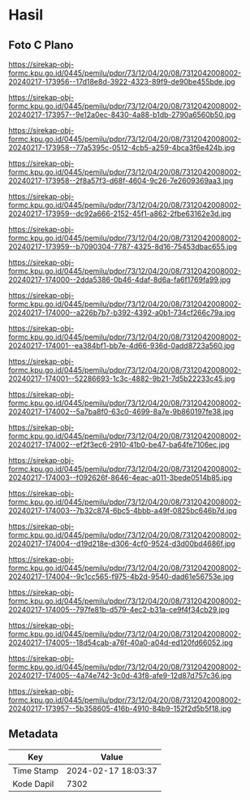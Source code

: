 # Hasil

## Foto C Plano

https://sirekap-obj-formc.kpu.go.id/0445/pemilu/pdpr/73/12/04/20/08/7312042008002-20240217-173956--17d18e8d-3922-4323-89f9-de90be455bde.jpg

https://sirekap-obj-formc.kpu.go.id/0445/pemilu/pdpr/73/12/04/20/08/7312042008002-20240217-173957--9e12a0ec-8430-4a88-b1db-2790a6560b50.jpg

https://sirekap-obj-formc.kpu.go.id/0445/pemilu/pdpr/73/12/04/20/08/7312042008002-20240217-173958--77a5395c-0512-4cb5-a259-4bca3f6e424b.jpg

https://sirekap-obj-formc.kpu.go.id/0445/pemilu/pdpr/73/12/04/20/08/7312042008002-20240217-173958--2f8a57f3-d68f-4604-9c26-7e2609369aa3.jpg

https://sirekap-obj-formc.kpu.go.id/0445/pemilu/pdpr/73/12/04/20/08/7312042008002-20240217-173959--dc92a666-2152-45f1-a862-2fbe63162e3d.jpg

https://sirekap-obj-formc.kpu.go.id/0445/pemilu/pdpr/73/12/04/20/08/7312042008002-20240217-173959--b7090304-7787-4325-8d16-75453dbac655.jpg

https://sirekap-obj-formc.kpu.go.id/0445/pemilu/pdpr/73/12/04/20/08/7312042008002-20240217-174000--2dda5386-0b46-4daf-8d6a-fa6f1769fa99.jpg

https://sirekap-obj-formc.kpu.go.id/0445/pemilu/pdpr/73/12/04/20/08/7312042008002-20240217-174000--a226b7b7-b392-4392-a0b1-734cf266c79a.jpg

https://sirekap-obj-formc.kpu.go.id/0445/pemilu/pdpr/73/12/04/20/08/7312042008002-20240217-174001--ea384bf1-bb7e-4d66-936d-0add8723a560.jpg

https://sirekap-obj-formc.kpu.go.id/0445/pemilu/pdpr/73/12/04/20/08/7312042008002-20240217-174001--52286693-1c3c-4882-9b21-7d5b22233c45.jpg

https://sirekap-obj-formc.kpu.go.id/0445/pemilu/pdpr/73/12/04/20/08/7312042008002-20240217-174002--5a7ba8f0-63c0-4699-8a7e-9b860197fe38.jpg

https://sirekap-obj-formc.kpu.go.id/0445/pemilu/pdpr/73/12/04/20/08/7312042008002-20240217-174002--ef2f3ec6-2910-41b0-be47-ba64fe7106ec.jpg

https://sirekap-obj-formc.kpu.go.id/0445/pemilu/pdpr/73/12/04/20/08/7312042008002-20240217-174003--f092626f-8646-4eac-a011-3bede0514b85.jpg

https://sirekap-obj-formc.kpu.go.id/0445/pemilu/pdpr/73/12/04/20/08/7312042008002-20240217-174003--7b32c874-6bc5-4bbb-a49f-0825bc646b7d.jpg

https://sirekap-obj-formc.kpu.go.id/0445/pemilu/pdpr/73/12/04/20/08/7312042008002-20240217-174004--d19d218e-d306-4cf0-9524-d3d00bd4686f.jpg

https://sirekap-obj-formc.kpu.go.id/0445/pemilu/pdpr/73/12/04/20/08/7312042008002-20240217-174004--9c1cc565-f975-4b2d-9540-dad61e56753e.jpg

https://sirekap-obj-formc.kpu.go.id/0445/pemilu/pdpr/73/12/04/20/08/7312042008002-20240217-174005--797fe81b-d579-4ec2-b31a-ce9f4f34cb29.jpg

https://sirekap-obj-formc.kpu.go.id/0445/pemilu/pdpr/73/12/04/20/08/7312042008002-20240217-174005--18d54cab-a76f-40a0-a04d-ed120fd66052.jpg

https://sirekap-obj-formc.kpu.go.id/0445/pemilu/pdpr/73/12/04/20/08/7312042008002-20240217-174005--4a74e742-3c0d-43f8-afe9-12d87d757c36.jpg

https://sirekap-obj-formc.kpu.go.id/0445/pemilu/pdpr/73/12/04/20/08/7312042008002-20240217-173957--5b358605-416b-4910-84b9-152f2d5b5f18.jpg


## Metadata

| Key        | Value               |
| ---------- | ------------------- |
| Time Stamp | 2024-02-17 18:03:37 |
| Kode Dapil | 7302                |



